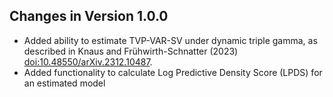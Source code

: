 ## Changes in Version 1.0.0
  - Added ability to estimate TVP-VAR-SV under dynamic triple gamma, as described in Knaus and Frühwirth-Schnatter (2023) <doi:10.48550/arXiv.2312.10487>.
  - Added functionality to calculate Log Predictive Density Score (LPDS) for an estimated model

